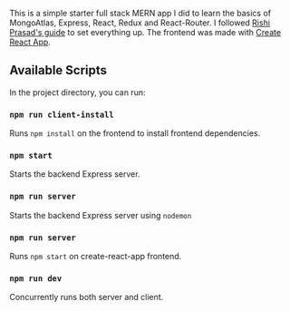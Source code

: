 This is a simple starter full stack MERN app I did to learn the basics of MongoAtlas, Express, React, Redux and React-Router. I followed [Rishi Prasad's guide](https://blog.bitsrc.io/build-a-login-auth-app-with-mern-stack-part-1-c405048e3669) to set everything up. The frontend was made with [Create React App](https://github.com/facebook/create-react-app).

## Available Scripts

In the project directory, you can run:

### `npm run client-install`

Runs `npm install` on the frontend to install frontend dependencies.

### `npm start`

Starts the backend Express server.

### `npm run server`

Starts the backend Express server using `nodemon`

### `npm run server`

Runs `npm start` on create-react-app frontend.

### `npm run dev`

Concurrently runs both server and client.